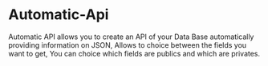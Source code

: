 Automatic-Api
=============

Automatic API allows you to create an API of your Data Base automatically providing information on JSON, Allows to choice between the fields you want to get, You can choice which fields are publics and which are privates.
